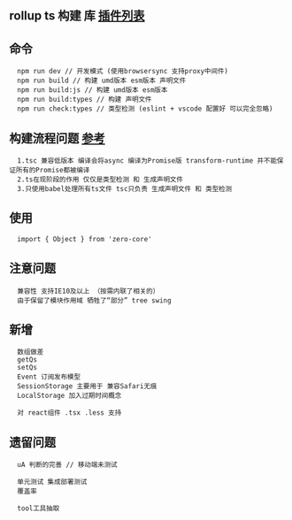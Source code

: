 ## rollup ts 构建 库 [插件列表](https://github.com/rollup/awesome)
## 命令
```
  npm run dev // 开发模式 (使用browsersync 支持proxy中间件)
  npm run build // 构建 umd版本 esm版本 声明文件
  npm run build:js // 构建 umd版本 esm版本
  npm run build:types // 构建 声明文件
  npm run check:types // 类型检测 (eslint + vscode 配置好 可以完全忽略)
```
## 构建流程问题 [参考](https://github.com/Microsoft/TypeScript-Babel-Starter#readme)
```
  1.tsc 兼容低版本 编译会将async 编译为Promise版 transform-runtime 并不能保证所有的Promise都被编译
  2.ts在现阶段的作用 仅仅是类型检测 和 生成声明文件
  3.只使用babel处理所有ts文件 tsc只负责 生成声明文件 和 类型检测
```
## 使用
```
  import { Object } from 'zero-core'
```
## 注意问题
```
  兼容性 支持IE10及以上 （按需内联了相关的）
  由于保留了模块作用域 牺牲了“部分” tree swing
```
## 新增
```
  数组做差
  getQs
  setQs
  Event 订阅发布模型
  SessionStorage 主要用于 兼容Safari无痕
  LocalStorage 加入过期时间概念

  对 react组件 .tsx .less 支持
```
## 遗留问题
```
  uA 判断的完善 // 移动端未测试

  单元测试 集成部署测试
  覆盖率

  tool工具抽取
```
